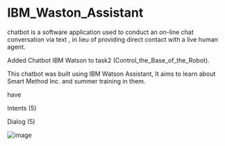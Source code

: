 # IBM_Waston_Assistant
 chatbot is a software application used to conduct an on-line chat conversation via text , in lieu of providing direct contact with a live human agent.
 
Added Chatbot IBM Watson to task2 (Control_the_Base_of_the_Robot).

This chatbot was built using IBM Watson Assistant, It aims to learn about Smart Method Inc. and summer training in them.

have

Intents (5)

Dialog (5)

![image](https://user-images.githubusercontent.com/71742682/124395930-c3fc0280-dcbb-11eb-840c-86ac8ad430d0.png)
